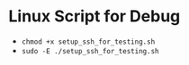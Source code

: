 # Linux Script for Debug
- `chmod +x setup_ssh_for_testing.sh`
- `sudo -E ./setup_ssh_for_testing.sh`
